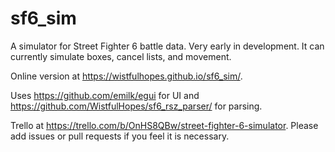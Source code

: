 # sf6_sim
A simulator for Street Fighter 6 battle data. Very early in development. It can currently simulate boxes, cancel lists, and movement.

Online version at https://wistfulhopes.github.io/sf6_sim/.

Uses https://github.com/emilk/egui for UI and https://github.com/WistfulHopes/sf6_rsz_parser/ for parsing.

Trello at https://trello.com/b/OnHS8QBw/street-fighter-6-simulator. Please add issues or pull requests if you feel it is necessary.
